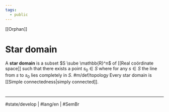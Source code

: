 ```yaml
---
tags:
  - public
---
```

[[Orphan]]
# Star domain

A **star domain** is a subset $S \sube \mathbb{R}^n$ of [[Real coördinate space]] such that there exists a point $s_{0} \in S$ where for any $s \in S$ the line from $s$ to $s_{0}$ lies completely in $S$. #m/def/topology 
Every star domain is [[Simple connectedness|simply connected]].

#
---
#state/develop | #lang/en | #SemBr
